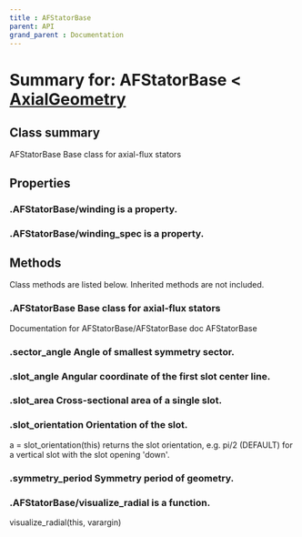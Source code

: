 ```yaml
---
title : AFStatorBase
parent: API
grand_parent : Documentation
---
```

# Summary for: **AFStatorBase**  < [AxialGeometry](AxialGeometry.html)

## Class summary

AFStatorBase Base class for axial-flux stators

## Properties

### .AFStatorBase/**winding** is a property.

### .AFStatorBase/**winding_spec** is a property.


## Methods

Class methods are listed below. Inherited methods are not included.

### .**AFStatorBase** Base class for axial-flux stators
Documentation for AFStatorBase/AFStatorBase
doc AFStatorBase

### .**sector_angle** Angle of smallest symmetry sector.

### .**slot_angle** Angular coordinate of the first slot center line.

### .**slot_area** Cross-sectional area of a single slot.

### .**slot_orientation** Orientation of the slot.

a = slot_orientation(this) returns the slot orientation, e.g.
pi/2 (DEFAULT) for a vertical slot with the slot opening 'down'.

### .**symmetry_period** Symmetry period of geometry.

### .AFStatorBase/**visualize_radial** is a function.
visualize_radial(this, varargin)


